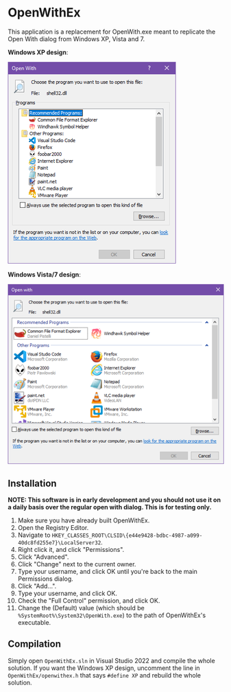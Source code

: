# OpenWithEx
This application is a replacement for OpenWith.exe meant to replicate the Open With dialog from Windows XP,
Vista and 7.

**Windows XP design**:

![Windows XP](preview-xp.png)

**Windows Vista/7 design**:

![Windows Vista/7](preview.png)

## Installation
**NOTE: This software is in early development and you should not use it on a daily basis over the regular
open with dialog. This is for testing only.**

1. Make sure you have already built OpenWithEx.
2. Open the Registry Editor.
3. Navigate to `HKEY_CLASSES_ROOT\CLSID\{e44e9428-bdbc-4987-a099-40dc8fd255e7}\LocalServer32`.
4. Right click it, and click "Permissions".
5. Click "Advanced".
6. Click "Change" next to the current owner.
7. Type your username, and click OK until you're back to the main Permissions dialog.
8. Click "Add...".
9. Type your username, and click OK.
10. Check the "Full Control" permission, and click OK.
11. Change the (Default) value (which should be `%SystemRoot%\System32\OpenWith.exe`) to the path of OpenWithEx's executable.

## Compilation

Simply open `OpenWithEx.sln` in Visual Studio 2022 and compile the whole solution. If you want the Windows XP design, uncomment
the line in `OpenWithEx/openwithex.h` that says `#define XP` and rebuild the whole solution.